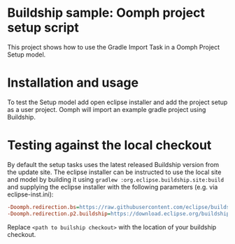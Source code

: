 # Buildship sample: Oomph project setup script

This project shows how to use the Gradle Import Task in a Oomph Project Setup model.

# Installation and usage
To test the Setup model add open eclipse installer and add the project setup as a user project.
Oomph will import an example gradle project using Buildship.

# Testing against the local checkout
By default the setup tasks uses the latest released Buildship version from the update site. The eclipse
installer can be instructed to use the local site and model by building it using `gradlew :org.eclipse.buildship.site:build` and
supplying the eclipse installer with the following parameters (e.g. via eclipse-inst.ini):

```ini
-Doomph.redirection.bs=https://raw.githubusercontent.com/eclipse/buildship/master/org.eclipse.buildship.oomph/model/GradleImport-1.0.ecore->file:/<path to builship checkout>/org.eclipse.buildship.oomph/model/GradleImport-1.0.ecore
-Doomph.redirection.p2.buildship=https://download.eclipse.org/buildship/updates/latest->file:/<path to builship checkout>/org.eclipse.buildship.site/build/repository
```

Replace `<path to builship checkout>` with the location of your buildship checkout.